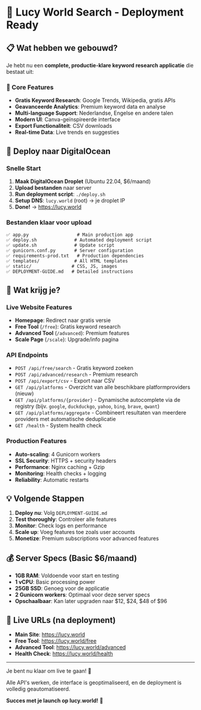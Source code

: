# 🎉 Lucy World Search - Deployment Ready

## 📋 Wat hebben we gebouwd?

Je hebt nu een **complete, productie-klare keyword research applicatie** die bestaat uit:

### 🔧 Core Features

- **Gratis Keyword Research**: Google Trends, Wikipedia, gratis APIs
- **Geavanceerde Analytics**: Premium keyword data en analyse
- **Multi-language Support**: Nederlandse, Engelse en andere talen
- **Modern UI**: Canva-geïnspireerde interface
- **Export Functionaliteit**: CSV downloads
- **Real-time Data**: Live trends en suggesties

## 🚀 Deploy naar DigitalOcean

### Snelle Start

1. **Maak DigitalOcean Droplet** (Ubuntu 22.04, $6/maand)
2. **Upload bestanden** naar server
3. **Run deployment script**: `./deploy.sh`
4. **Setup DNS**: `lucy.world` (root) → je droplet IP
5. **Done!** → <https://lucy.world>

### Bestanden klaar voor upload

```text
✅ app.py                  # Main production app
✅ deploy.sh              # Automated deployment script  
✅ update.sh              # Update script
✅ gunicorn.conf.py       # Server configuration
✅ requirements-prod.txt   # Production dependencies
✅ templates/             # All HTML templates
✅ static/               # CSS, JS, images
✅ DEPLOYMENT-GUIDE.md   # Detailed instructions
```

## 🎯 Wat krijg je?

### Live Website Features

- **Homepage**: Redirect naar gratis versie
- **Free Tool** (`/free`): Gratis keyword research
- **Advanced Tool** (`/advanced`): Premium features
- **Scale Page** (`/scale`): Upgrade/info pagina

### API Endpoints

- `POST /api/free/search` - Gratis keyword zoeken
- `POST /api/advanced/research` - Premium research
- `POST /api/export/csv` - Export naar CSV
- `GET /api/platforms` - Overzicht van alle beschikbare platformproviders (nieuw)
- `GET /api/platforms/{provider}` - Dynamische autocomplete via de registry (bijv. `google`, `duckduckgo`, `yahoo`, `bing`, `brave`, `qwant`)
- `GET /api/platforms/aggregate` - Combineert resultaten van meerdere providers met automatische deduplicatie
- `GET /health` - System health check

### Production Features

- **Auto-scaling**: 4 Gunicorn workers
- **SSL Security**: HTTPS + security headers
- **Performance**: Nginx caching + Gzip
- **Monitoring**: Health checks + logging
- **Reliability**: Automatic restarts

## 💡 Volgende Stappen

1. **Deploy nu**: Volg `DEPLOYMENT-GUIDE.md`
2. **Test thoroughly**: Controleer alle features
3. **Monitor**: Check logs en performance
4. **Scale up**: Voeg features toe zoals user accounts
5. **Monetize**: Premium subscriptions voor advanced features

## 💰 Server Specs (Basic $6/maand)

- **1GB RAM**: Voldoende voor start en testing
- **1 vCPU**: Basic processing power
- **25GB SSD**: Genoeg voor de applicatie
- **2 Gunicorn workers**: Optimaal voor deze server specs
- **Opschaalbaar**: Kan later upgraden naar $12, $24, $48 of $96

## 🔗 Live URLs (na deployment)

- **Main Site**: <https://lucy.world>
- **Free Tool**: <https://lucy.world/free>  
- **Advanced Tool**: <https://lucy.world/advanced>
- **Health Check**: <https://lucy.world/health>

---

Je bent nu klaar om live te gaan! 🚀

Alle API's werken, de interface is geoptimaliseerd, en de deployment is volledig geautomatiseerd.

**Succes met je launch op lucy.world!** 🌟

